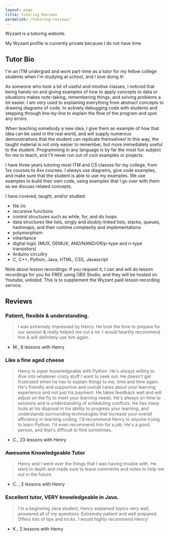 ```yaml
---
layout: page
title: Tutoring Reviews
permalink: /tutoring-reviews/
---
```


Wyzant is a tutoring website.

My Wyzant profile is currently private because I do not have time

## Tutor Bio

I'm an ITM undergrad and work part-time as a tutor for my fellow college students when I'm studying at school, and I love doing it!

As someone who took a lot of useful and intuitive classes, I noticed that being hands-on and giving examples of how to apply concepts to data or situations makes note-taking, remembering things, and solving problems a lot easier. I am very used to explaining everything from abstract concepts to drawing diagrams of code, to actively debugging code with students and stepping through line-by-line to explain the flow of the program and spot any errors.

When teaching somebody a new idea, I give them an example of how that idea can be used in the real world, and will supply numerous demonstrations that the student can replicate themselves! In this way, the taught material is not only easier to remember, but more immediately useful to the student. Programming in any language is by far the most fun subject for me to teach, and I'll never run out of cool examples or projects.

I have three years tutoring most ITM and CS classes for my college, from 1xx courses to 4xx courses. I always use diagrams, give code examples, and make sure that the student is able to use my examples. We use examples to build their own code, using examples that I go over with them as we discuss related concepts.

I have covered, taught, and/or studied:
- file i/o
- recursive functions
- control structures such as while, for, and do loops
- data structures like lists, singly and doubly-linked lists, stacks, queues, hashmaps, and their runtime complexity and implementations
- polymorphism
- inheritance
- digital logic (MUX, DEMUX, AND/NAND/OR/p-type and n-type transistors)
- Arduino circuitry
- C, C++, Python, Java, HTML, CSS, Javascript

Note about lesson recordings: If you request it, I can and will do lesson recordings for you for FREE using OBS Studio, and they will be hosted on Youtube, unlisted. This is to supplement the Wyzant paid lesson recording service.


## Reviews

### Patient, flexible & understanding.
>   I was extremely impressed by Henry. He took the time to prepare for our session & really helped me out a lot. I would heartily recommend him & will definitely use him again.

-   M., 6 lessons with Henry

### Like a fine aged cheese
>   Henry is super knowledgeable with Python. He's always willing to dive into whatever crazy stuff I want to seek out. He doesn't get frustrated when he has to explain things to me, time and time again. He's friendly and supportive and overall cares about your learning experience and not just his payment. He takes feedback well and will adjust on the fly to meet your learning needs. He's always on time to sessions and is understanding of scheduling conflicts. He has many tools at his disposal in his ability to progress your learning, and understands surrounding technologies that increase your overall efficiency in learning coding. I'd recommend Henry to anyone trying to learn Python, I'd even recommend him for a job. He's a good person, and that's difficult to find sometimes.

-   C., 23 lessons with Henry

### Awesome Knowledgeable Tutor
>   Henry and I went over the things that I was having trouble with. He went in depth and made sure to leave comments and notes to help me out in the future.

-   C. , 2 lessons with Henry


### Excellent tutor, VERY knowledgeable in Java.
>   I'm a beginning Java student, Henry explained topics very well, answered all of my questions. Extremely patient and well prepared. Offers lots of tips and tricks. I would highly recommend Henry!

-   K., 2 lessons with Henry
